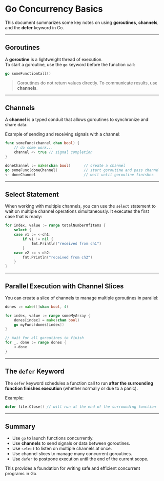 # Go Concurrency Basics

This document summarizes some key notes on using **goroutines**, **channels**, and the **defer** keyword in Go.

---

## Goroutines

A **goroutine** is a lightweight thread of execution.  
To start a goroutine, use the `go` keyword before the function call:

```go
go someFunctionCall()
```

> Goroutines do not return values directly. To communicate results, use **channels**.

---

## Channels

A **channel** is a typed conduit that allows goroutines to synchronize and share data.

Example of sending and receiving signals with a channel:

```go
func someFunc(channel chan bool) {
    // do some work...
    channel <- true // signal completion
}

doneChannel := make(chan bool)      // create a channel
go someFunc(doneChannel)            // start goroutine and pass channel
<- doneChannel                      // wait until goroutine finishes
```

---

## Select Statement

When working with multiple channels, you can use the `select` statement to wait on multiple channel operations simultaneously. It executes the first case that is ready:

```go
for index, value := range totalNumberOfItems {
    select {
    case v1 := <-ch1:
        if v1 != nil {
            fmt.Println("received from ch1")
        }
    case v2 := <-ch2:
        fmt.Println("received from ch2")
    }
}
```

---

## Parallel Execution with Channel Slices

You can create a slice of channels to manage multiple goroutines in parallel:

```go
dones := make([]chan bool, 4)

for index, value := range someMyArray {
    dones[index] = make(chan bool)
    go myFunc(dones[index])
}

// Wait for all goroutines to finish
for _, done := range dones {
    <-done
}
```

---

## The `defer` Keyword

The `defer` keyword schedules a function call to run **after the surrounding function finishes execution** (whether normally or due to a panic).

Example:

```go
defer file.Close() // will run at the end of the surrounding function
```

---

## Summary

- Use `go` to launch functions concurrently.
- Use **channels** to send signals or data between goroutines.
- Use `select` to listen on multiple channels at once.
- Use channel slices to manage many concurrent goroutines.
- Use `defer` to postpone execution until the end of the current scope.

This provides a foundation for writing safe and efficient concurrent programs in Go.

